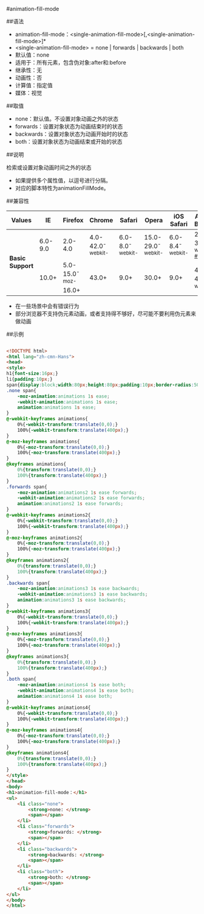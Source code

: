 #animation-fill-mode

##语法

- animation-fill-mode：&lt;single-animation-fill-mode&gt;[,&lt;single-animation-fill-mode&gt;]*
- &lt;single-animation-fill-mode&gt; = none | forwards | backwards | both
- 默认值：none
- 适用于：所有元素，包含伪对象:after和:before
- 继承性：无
- 动画性：否
- 计算值：指定值
- 媒体：视觉


##取值

- none：默认值。不设置对象动画之外的状态
- forwards：设置对象状态为动画结束时的状态
- backwards：设置对象状态为动画开始时的状态
- both：设置对象状态为动画结束或开始的状态


##说明

检索或设置对象动画时间之外的状态

- 如果提供多个属性值，以逗号进行分隔。
- 对应的脚本特性为animationFillMode。


##兼容性


<table class="compatible">
<thead>
    <tr>
        <th>Values</th>
        <th>IE</th>
        <th>Firefox</th>
        <th>Chrome</th>
        <th>Safari</th>
        <th>Opera</th>
        <th>iOS Safari</th>
        <th>Android Browser</th>
        <th>Android Chrome</th>
    </tr>
</thead>
<tbody>
    <tr>
        <td rowspan="3"><strong>Basic Support</strong></td>
        <td class="unsupport">6.0-9.0</td>
        <td class="unsupport">2.0-4.0</td>
        <td class="support">4.0-42.0<sup class="fix">-webkit-</sup></td>
        <td class="support">6.0-8.0<sup class="fix">-webkit-</sup></td>
        <td class="support">15.0-29.0<sup class="fix">-webkit-</sup></td>
        <td class="support">6.0-8.4<sup class="fix">-webkit-</sup></td>
        <td class="partsupport">2.1-3.0<sup class="fix">-webkit-</sup> <sup><a href="#support1">#1</a></sup></td>
        <td class="support" rowspan="3">18.0-42.0<sup class="fix">-webkit-</sup></td>
    </tr>
    <tr>
        <td class="support" rowspan="2">10.0+</td>
        <td class="support">5.0-15.0<sup class="fix">-moz-</sup></td>
        <td class="support" rowspan="2">43.0+</td>
        <td class="support" rowspan="2">9.0+</td>
        <td class="support" rowspan="2">30.0+</td>
        <td class="support" rowspan="2">9.0+</td>
        <td class="support" rowspan="2">4.0-40.0<sup class="fix">-webkit-</sup></td>
    </tr>
    <tr>
        <td class="support">16.0+</td>
    </tr>
</tbody>
</table>


- 在一些场景中会有错误行为
- 部分浏览器不支持伪元素动画，或者支持得不够好，尽可能不要利用伪元素来做动画


##示例

```html

<!DOCTYPE html>
<html lang="zh-cmn-Hans">
<head>
<style>
h1{font-size:16px;}
li{padding:10px;}
span{display:block;width:80px;height:80px;padding:10px;border-radius:50px;box-shadow:0 0 10px rgba(204,102,0,.8);background:#F6D66E;background:-moz-linear-gradient(top,#fff,#F6D66E);background:-webkit-linear-gradient(top,#fff,#F6D66E);background:linear-gradient(top,#fff,#F6D66E);}
.none span{
	-moz-animation:animations 1s ease;
	-webkit-animation:animations 1s ease;
	animation:animations 1s ease;
}
@-webkit-keyframes animations{
	0%{-webkit-transform:translate(0,0);}
	100%{-webkit-transform:translate(400px);}
}
@-moz-keyframes animations{
	0%{-moz-transform:translate(0,0);}
	100%{-moz-transform:translate(400px);}
}
@keyframes animations{
	0%{transform:translate(0,0);}
	100%{transform:translate(400px);}
}
.forwards span{
	-moz-animation:animations2 1s ease forwards;
	-webkit-animation:animations2 1s ease forwards;
	animation:animations2 1s ease forwards;
}
@-webkit-keyframes animations2{
	0%{-webkit-transform:translate(0,0);}
	100%{-webkit-transform:translate(400px);}
}
@-moz-keyframes animations2{
	0%{-moz-transform:translate(0,0);}
	100%{-moz-transform:translate(400px);}
}
@keyframes animations2{
	0%{transform:translate(0,0);}
	100%{transform:translate(400px);}
}
.backwards span{
	-moz-animation:animations3 1s ease backwards;
	-webkit-animation:animations3 1s ease backwards;
	animation:animations3 1s ease backwards;
}
@-webkit-keyframes animations3{
	0%{-webkit-transform:translate(0,0);}
	100%{-webkit-transform:translate(400px);}
}
@-moz-keyframes animations3{
	0%{-moz-transform:translate(0,0);}
	100%{-moz-transform:translate(400px);}
}
@keyframes animations3{
	0%{transform:translate(0,0);}
	100%{transform:translate(400px);}
}
.both span{
	-moz-animation:animations4 1s ease both;
	-webkit-animation:animations4 1s ease both;
	animation:animations4 1s ease both;
}
@-webkit-keyframes animations4{
	0%{-webkit-transform:translate(0,0);}
	100%{-webkit-transform:translate(400px);}
}
@-moz-keyframes animations4{
	0%{-moz-transform:translate(0,0);}
	100%{-moz-transform:translate(400px);}
}
@keyframes animations4{
	0%{transform:translate(0,0);}
	100%{transform:translate(400px);}
}
</style>
</head>
<body>
<h1>animation-fill-mode：</h1>
<ul>
	<li class="none">
		<strong>none: </strong>
		<span></span>
	</li>
	<li class="forwards">
		<strong>forwards: </strong>
		<span></span>
	</li>
	<li class="backwards">
		<strong>backwards: </strong>
		<span></span>
	</li>
	<li class="both">
		<strong>both: </strong>
		<span></span>
	</li>
</ul>
</body>
</html>

```
